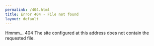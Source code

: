 ```yaml
---
permalink: /404.html
title: Error 404 - File not found
layout: default
---  
```

Hmmm...
<span class="genericon genericon-404" style="width:200px; height:300px;">404</span>
 The site configured at this address does not contain the requested file. 
